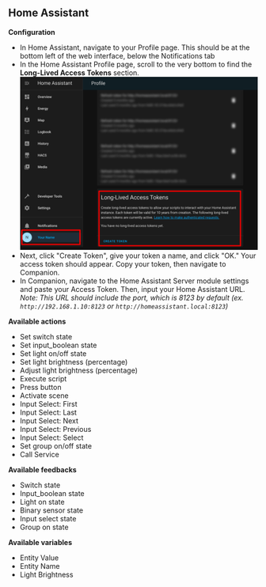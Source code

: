 ## Home Assistant

**Configuration**
- In Home Assistant, navigate to your Profile page. This should be at the bottom left of the web interface, below the Notifications tab
- In the Home Assistant Profile page, scroll to the very bottom to find the **Long-Lived Access Tokens** section. 
![Home Assistant Profile Page](src/images/ha-profile-page.png?raw=true 'Home Assistant Profile Page')
- Next, click "Create Token", give your token a name, and click "OK." Your access token should appear. Copy your token, then navigate to Companion.
- In Companion, navigate to the Home Assistant Server module settings and paste your Access Token. Then, input your Home Assistant URL. *Note: This URL should include the port, which is 8123 by default (ex. `http://192.168.1.10:8123` or `http://homeassistant.local:8123`)*

**Available actions**
- Set switch state
- Set input_boolean state
- Set light on/off state
- Set light brightness (percentage)
- Adjust light brightness (percentage)
- Execute script
- Press button
- Activate scene
- Input Select: First
- Input Select: Last
- Input Select: Next
- Input Select: Previous
- Input Select: Select
- Set group on/off state
- Call Service

**Available feedbacks**
- Switch state
- Input_boolean state
- Light on state
- Binary sensor state
- Input select state
- Group on state

**Available variables**
- Entity Value
- Entity Name
- Light Brightness
